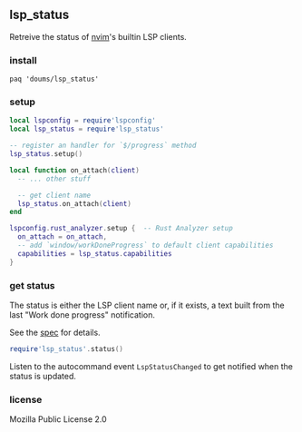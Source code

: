 ## lsp_status

Retreive the status of [nvim](https://neovim.io/)'s builtin LSP clients.

### install

```
paq 'doums/lsp_status'
```

### setup
```lua
local lspconfig = require'lspconfig'
local lsp_status = require'lsp_status'

-- register an handler for `$/progress` method
lsp_status.setup()

local function on_attach(client)
  -- ... other stuff

  -- get client name
  lsp_status.on_attach(client)
end

lspconfig.rust_analyzer.setup {  -- Rust Analyzer setup
  on_attach = on_attach,
  -- add `window/workDoneProgress` to default client capabilities
  capabilities = lsp_status.capabilities
}
```

### get status

The status is either the LSP client name or, if it exists, a text built from the last "Work done progress" notification.

See the [spec](https://microsoft.github.io/language-server-protocol/specifications/specification-current/#workDoneProgress) for details.

```lua
require'lsp_status'.status()
```
Listen to the autocommand event `LspStatusChanged` to get notified when the status is updated.

### license
Mozilla Public License 2.0

